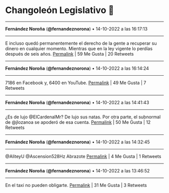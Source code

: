 # Changoleón Legislativo 🙈
*****
**Fernández Noroña** (**@fernandeznorona**) • 14-10-2022 a las 16:17:13
*****
E incluso quedó permanentemente el derecho de la gente a recuperar su dinero en cualquier momento. Mientras que en la ley vigente lo perdías después de seis años.
[Permalink](https://twitter.com/fernandeznorona/status/1581076695401971712) | 59 Me Gusta | 20 Retweets
*****
**Fernández Noroña** (**@fernandeznorona**) • 14-10-2022 a las 16:14:24
*****
7186 en Facebook y, 6400 en YouTube.
[Permalink](https://twitter.com/fernandeznorona/status/1581075984178036737) | 49 Me Gusta | 7 Retweets
*****
**Fernández Noroña** (**@fernandeznorona**) • 14-10-2022 a las 14:41:43
*****
¿Es de lujo @ElCardenalMr? De lujo sus natas. Por otra parte, el subnormal de @jlozanoa se apoderó de esa cuenta.
[Permalink](https://twitter.com/fernandeznorona/status/1581052662266859520) | 50 Me Gusta | 12 Retweets
*****
**Fernández Noroña** (**@fernandeznorona**) • 14-10-2022 a las 14:32:45
*****
@AliteyU @Ascension528Hz Abrazote
[Permalink](https://twitter.com/fernandeznorona/status/1581050404280102912) | 4 Me Gusta | 1 Retweets
*****
**Fernández Noroña** (**@fernandeznorona**) • 14-10-2022 a las 13:46:52
*****
En el taxi no pueden obligarte.
[Permalink](https://twitter.com/fernandeznorona/status/1581038858115784704) | 31 Me Gusta | 3 Retweets